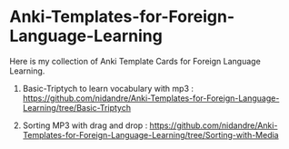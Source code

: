 # Anki-Templates-for-Foreign-Language-Learning
Here is my collection of Anki Template Cards for Foreign Language Learning.

1. Basic-Triptych to learn vocabulary with mp3 : https://github.com/nidandre/Anki-Templates-for-Foreign-Language-Learning/tree/Basic-Triptych

2. Sorting MP3 with drag and drop : https://github.com/nidandre/Anki-Templates-for-Foreign-Language-Learning/tree/Sorting-with-Media

